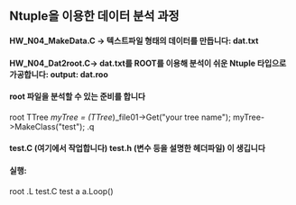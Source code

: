 ## Ntuple을 이용한 데이터 분석 과정  


#### HW_N04_MakeData.C -> 텍스트파일 형태의 데이터를 만듭니다: dat.txt  
#### HW_N04_Dat2root.C-> dat.txt를 ROOT를 이용해 분석이 쉬운 Ntuple 타입으로 가공합니다: output: dat.roo    
#### root 파일을 분석할 수 있는 준비를 합니다  
root  TTree *myTree = (TTree*)_file01->Get("your tree name");  myTree->MakeClass("test");  .q  
#### test.C (여기에서 작업합니다) test.h (변수 등을 설명한 헤더파일) 이 생깁니다  
#### 실행:  
root  .L test.C  test a  a.Loop()  
